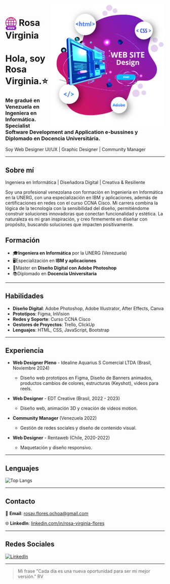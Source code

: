 <img align="right" alt="Developer vector www.freepik.com persoalizada por RosaV con illustrator" height="380" src="https://github.com/Rosavf/dio-lab-open-source/blob/main/Imagen_01_perfil.png">


 <h1><a href="https://edtcreative.com/">
     <img align="center" alt="Logo EDT CREATIVE" width="36px" src="https://github.com/Rosavf/dio-lab-open-source/blob/main/site.png"></a>
    <span>Rosa Virginia</span>
</h1>


# Hola, soy Rosa Virginia.:star:
### Me gradué en Venezuela en Ingeniera en Informática. Specialist Software Development and Application e-bussines y Diplomado en Docencia Universitária.
Soy Web Designer UI/UX | Graphic Designer | Community Manager

---

## Sobre mí

Ingeniera en Informática | Diseñadora Digital | Creativa & Resiliente

Soy una profesional venezolana con formación en Ingeniería en Informática en la UNERG, con una especialización en IBM y aplicaciones, además de certificaciones en redes con el curso CCNA Cisco. Mi carrera combina la lógica de la tecnología con la sensibilidad del diseño, permitiéndome construir soluciones innovadoras que conectan funcionalidad y estética. La naturaleza es mi gran inspiración, y creo firmemente en diseñar con propósito, buscando soluciones que impacten positivamente.

## Formación
<ul>
        <li><span class="icon">🎓</span><strong>Ingeniera en Informática</strong> por la UNERG (Venezuela)</li>
        <li><span class="icon">🖥️</span>Especialización en <strong>IBM y aplicaciones</strong></li>
        <li><span class="icon">📸</span>Máster en <strong>Diseño Digital con Adobe Photoshop</strong></li>
        <li><span class="icon">📚</span>Diplomado en <strong>Docencia Universitaria</strong></li>
    </ul>


---

## Habilidades

- **Diseño Digital**: Adobe Photoshop, Adobe Illustrator, After Effects, Canva
- **Prototipos**: Figma, InVision
- **Redes y Soporte**: Curso CCNA Cisco
- **Gestores de Proyectos**: Trello, ClickUp
- **Lenguajes**: HTML, CSS, JavaScript, Bootstrap

---

## Experiencia

- **Web Designer Pleno** - Idealine Aquarius S Comercial LTDA (Brasil, Noviembre 2024)
  - Diseño web prototipos en Figma, Diseño de Banners animados, productos cambios de colores, estructuras (Keyshot), videos para reels. 
- **Web Designer** - EDT Creative (Brasil, 2022 - 2023)
  - Diseño web, animación 3D y creación de videos motion.

- **Community Manager** (Venezuela 2022)
  - Gestión de redes sociales y diseño de contenido visual.

- **Web Designer** - Rentaweb (Chile, 2020-2022)
  - Maquetación y diseño responsivo.

---

## Lenguajes

![Top Langs](https://github-readme-stats-git-masterrstaa-rickstaa.vercel.app/api/top-langs/?username=Rosavf&bg_color=fff&border_color=7A1DBC&title_color=7A1DBC&text_color=7A1DBC)



---
## Contacto

📧 **Email**: [rosav.flores.ochoa@gmail.com](mailto:rosav.flores.ochoa@gmail.com)

🌐 **LinkedIn**: [linkedin.com/in/rosa-virginia-flores](https://www.linkedin.com/in/rosa-virginia-flores/)

---

## Redes Sociales

[![LinkedIn](https://img.shields.io/badge/LinkedIn-RosaVirginia-blue)](https://www.linkedin.com/in/rosa-virginia-flores/)

---

> Mi frase "Cada día es una nueva oportunidad para ser mi mejor versión." RV

